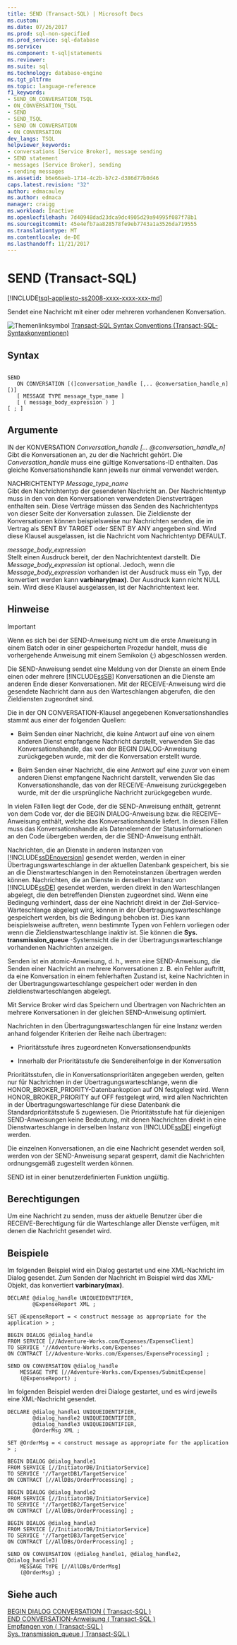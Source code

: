 ```yaml
---
title: SEND (Transact-SQL) | Microsoft Docs
ms.custom: 
ms.date: 07/26/2017
ms.prod: sql-non-specified
ms.prod_service: sql-database
ms.service: 
ms.component: t-sql|statements
ms.reviewer: 
ms.suite: sql
ms.technology: database-engine
ms.tgt_pltfrm: 
ms.topic: language-reference
f1_keywords:
- SEND_ON_CONVERSATION_TSQL
- ON_CONVERSATION_TSQL
- SEND
- SEND_TSQL
- SEND ON CONVERSATION
- ON CONVERSATION
dev_langs: TSQL
helpviewer_keywords:
- conversations [Service Broker], message sending
- SEND statement
- messages [Service Broker], sending
- sending messages
ms.assetid: b6e66aeb-1714-4c2b-b7c2-d386d77b0d46
caps.latest.revision: "32"
author: edmacauley
ms.author: edmaca
manager: craigg
ms.workload: Inactive
ms.openlocfilehash: 7d40948dad23dca9dc4905d29a94995f087f78b1
ms.sourcegitcommit: 45e4efb7aa828578fe9eb7743a1a3526da719555
ms.translationtype: MT
ms.contentlocale: de-DE
ms.lasthandoff: 11/21/2017
---
```

# <a name="send-transact-sql"></a>SEND (Transact-SQL)
[!INCLUDE[tsql-appliesto-ss2008-xxxx-xxxx-xxx-md](../../includes/tsql-appliesto-ss2008-xxxx-xxxx-xxx-md.md)]

  Sendet eine Nachricht mit einer oder mehreren vorhandenen Konversation.  
  
 ![Themenlinksymbol](../../database-engine/configure-windows/media/topic-link.gif "Topic link icon") [Transact-SQL Syntax Conventions (Transact-SQL-Syntaxkonventionen)](../../t-sql/language-elements/transact-sql-syntax-conventions-transact-sql.md)  
  
## <a name="syntax"></a>Syntax  
  
```  
  
SEND  
   ON CONVERSATION [(]conversation_handle [,.. @conversation_handle_n][)]  
   [ MESSAGE TYPE message_type_name ]  
   [ ( message_body_expression ) ]  
[ ; ]  
```  
  
## <a name="arguments"></a>Argumente  
 IN der KONVERSATION *Conversation_handle [... @conversation_handle_n]*  
 Gibt die Konversationen an, zu der die Nachricht gehört. Die *Conversation_handle* muss eine gültige Konversations-ID enthalten. Das gleiche Konversationshandle kann jeweils nur einmal verwendet werden.  
  
 NACHRICHTENTYP *Message_type_name*  
 Gibt den Nachrichtentyp der gesendeten Nachricht an. Der Nachrichtentyp muss in den von den Konversationen verwendeten Dienstverträgen enthalten sein. Diese Verträge müssen das Senden des Nachrichtentyps von dieser Seite der Konversation zulassen. Die Zieldienste der Konversationen können beispielsweise nur Nachrichten senden, die im Vertrag als SENT BY TARGET oder SENT BY ANY angegeben sind. Wird diese Klausel ausgelassen, ist die Nachricht vom Nachrichtentyp DEFAULT.  
  
 *message_body_expression*  
 Stellt einen Ausdruck bereit, der den Nachrichtentext darstellt. Die *Message_body_expression* ist optional. Jedoch, wenn die *Message_body_expression* vorhanden ist der Ausdruck muss ein Typ, der konvertiert werden kann **varbinary(max)**. Der Ausdruck kann nicht NULL sein. Wird diese Klausel ausgelassen, ist der Nachrichtentext leer.  
  
## <a name="remarks"></a>Hinweise  
  
> [!IMPORTANT]  
>  Wenn es sich bei der SEND-Anweisung nicht um die erste Anweisung in einem Batch oder in einer gespeicherten Prozedur handelt, muss die vorhergehende Anweisung mit einem Semikolon (;) abgeschlossen werden.  
  
 Die SEND-Anweisung sendet eine Meldung von der Dienste an einem Ende einen oder mehrere [!INCLUDE[ssSB](../../includes/sssb-md.md)] Konversationen an die Dienste am anderen Ende dieser Konversationen. Mit der RECEIVE-Anweisung wird die gesendete Nachricht dann aus den Warteschlangen abgerufen, die den Zieldiensten zugeordnet sind.  
  
 Die in der ON CONVERSATION-Klausel angegebenen Konversationshandles stammt aus einer der folgenden Quellen:  
  
-   Beim Senden einer Nachricht, die keine Antwort auf eine von einem anderen Dienst empfangene Nachricht darstellt, verwenden Sie das Konversationshandle, das von der BEGIN DIALOG-Anweisung zurückgegeben wurde, mit der die Konversation erstellt wurde.  
  
-   Beim Senden einer Nachricht, die eine Antwort auf eine zuvor von einem anderen Dienst empfangene Nachricht darstellt, verwenden Sie das Konversationshandle, das von der RECEIVE-Anweisung zurückgegeben wurde, mit der die ursprüngliche Nachricht zurückgegeben wurde.  
  
 In vielen Fällen liegt der Code, der die SEND-Anweisung enthält, getrennt von dem Code vor, der die BEGIN DIALOG-Anweisung bzw. die RECEIVE–Anweisung enthält, welche das Konversationshandle liefert. In diesen Fällen muss das Konversationshandle als Datenelement der Statusinformationen an den Code übergeben werden, der die SEND-Anweisung enthält.  
  
 Nachrichten, die an Dienste in anderen Instanzen von [!INCLUDE[ssDEnoversion](../../includes/ssdenoversion-md.md)] gesendet werden, werden in einer Übertragungswarteschlange in der aktuellen Datenbank gespeichert, bis sie an die Dienstwarteschlangen in den Remoteinstanzen übertragen werden können. Nachrichten, die an Dienste in derselben Instanz von [!INCLUDE[ssDE](../../includes/ssde-md.md)] gesendet werden, werden direkt in den Warteschlangen abgelegt, die den betreffenden Diensten zugeordnet sind. Wenn eine Bedingung verhindert, dass der eine Nachricht direkt in der Ziel-Service-Warteschlange abgelegt wird, können in der Übertragungswarteschlange gespeichert werden, bis die Bedingung behoben ist. Dies kann beispielsweise auftreten, wenn bestimmte Typen von Fehlern vorliegen oder wenn die Zieldienstwarteschlange inaktiv ist. Sie können die **Sys. transmission_queue** -Systemsicht die in der Übertragungswarteschlange vorhandenen Nachrichten anzeigen.  
  
 Senden ist ein atomic-Anweisung, d. h., wenn eine SEND-Anweisung, die Senden einer Nachricht an mehrere Konversationen z. B. ein Fehler auftritt, da eine Konversation in einem fehlerhaften Zustand ist, keine Nachrichten in der Übertragungswarteschlange gespeichert oder werden in den zieldienstwarteschlangen abgelegt.  
  
 Mit Service Broker wird das Speichern und Übertragen von Nachrichten an mehrere Konversationen in der gleichen SEND-Anweisung optimiert.  
  
 Nachrichten in den Übertragungswarteschlangen für eine Instanz werden anhand folgender Kriterien der Reihe nach übertragen:  
  
-   Prioritätsstufe ihres zugeordneten Konversationsendpunkts  
  
-   Innerhalb der Prioritätsstufe die Sendereihenfolge in der Konversation  
  
 Prioritätsstufen, die in Konversationsprioritäten angegeben werden, gelten nur für Nachrichten in der Übertragungswarteschlange, wenn die HONOR_BROKER_PRIORITY-Datenbankoption auf ON festgelegt wird. Wenn HONOR_BROKER_PRIORITY auf OFF festgelegt wird, wird allen Nachrichten in der Übertragungswarteschlange für diese Datenbank die Standardprioritätsstufe 5 zugewiesen. Die Prioritätsstufe hat für diejenigen SEND-Anweisungen keine Bedeutung, mit denen Nachrichten direkt in eine Dienstwarteschlange in derselben Instanz von [!INCLUDE[ssDE](../../includes/ssde-md.md)] eingefügt werden.  
  
 Die einzelnen Konversationen, an die eine Nachricht gesendet werden soll, werden von der SEND-Anweisung separat gesperrt, damit die Nachrichten ordnungsgemäß zugestellt werden können.  
  
 SEND ist in einer benutzerdefinierten Funktion ungültig.  
  
## <a name="permissions"></a>Berechtigungen  
 Um eine Nachricht zu senden, muss der aktuelle Benutzer über die RECEIVE-Berechtigung für die Warteschlange aller Dienste verfügen, mit denen die Nachricht gesendet wird.  
  
## <a name="examples"></a>Beispiele  
 Im folgenden Beispiel wird ein Dialog gestartet und eine XML-Nachricht im Dialog gesendet. Zum Senden der Nachricht im Beispiel wird das XML-Objekt, das konvertiert **varbinary(max)**.  
  
```  
DECLARE @dialog_handle UNIQUEIDENTIFIER,  
        @ExpenseReport XML ;  
  
SET @ExpenseReport = < construct message as appropriate for the application > ;  
  
BEGIN DIALOG @dialog_handle  
FROM SERVICE [//Adventure-Works.com/Expenses/ExpenseClient]  
TO SERVICE '//Adventure-Works.com/Expenses'  
ON CONTRACT [//Adventure-Works.com/Expenses/ExpenseProcessing] ;  
  
SEND ON CONVERSATION @dialog_handle  
    MESSAGE TYPE [//Adventure-Works.com/Expenses/SubmitExpense]  
    (@ExpenseReport) ;  
```  
  
 Im folgenden Beispiel werden drei Dialoge gestartet, und es wird jeweils eine XML-Nachricht gesendet.  
  
```  
DECLARE @dialog_handle1 UNIQUEIDENTIFIER,  
        @dialog_handle2 UNIQUEIDENTIFIER,  
        @dialog_handle3 UNIQUEIDENTIFIER,  
        @OrderMsg XML ;  
  
SET @OrderMsg = < construct message as appropriate for the application > ;  
  
BEGIN DIALOG @dialog_handle1  
FROM SERVICE [//InitiatorDB/InitiatorService]  
TO SERVICE '//TargetDB1/TargetService’  
ON CONTRACT [//AllDBs/OrderProcessing] ;  
  
BEGIN DIALOG @dialog_handle2  
FROM SERVICE [//InitiatorDB/InitiatorService]  
TO SERVICE '//TargetDB2/TargetService’  
ON CONTRACT [//AllDBs/OrderProcessing] ;  
  
BEGIN DIALOG @dialog_handle3  
FROM SERVICE [//InitiatorDB/InitiatorService]  
TO SERVICE '//TargetDB3/TargetService’  
ON CONTRACT [//AllDBs/OrderProcessing] ;  
  
SEND ON CONVERSATION (@dialog_handle1, @dialog_handle2, @dialog_handle3)  
    MESSAGE TYPE [//AllDBs/OrderMsg]  
    (@OrderMsg) ;  
```  
  
## <a name="see-also"></a>Siehe auch  
 [BEGIN DIALOG CONVERSATION &#40; Transact-SQL &#41;](../../t-sql/statements/begin-dialog-conversation-transact-sql.md)   
 [END CONVERSATION-Anweisung &#40; Transact-SQL &#41;](../../t-sql/statements/end-conversation-transact-sql.md)   
 [Empfangen von &#40; Transact-SQL &#41;](../../t-sql/statements/receive-transact-sql.md)   
 [Sys. transmission_queue &#40; Transact-SQL &#41;](../../relational-databases/system-catalog-views/sys-transmission-queue-transact-sql.md)  
  
  
